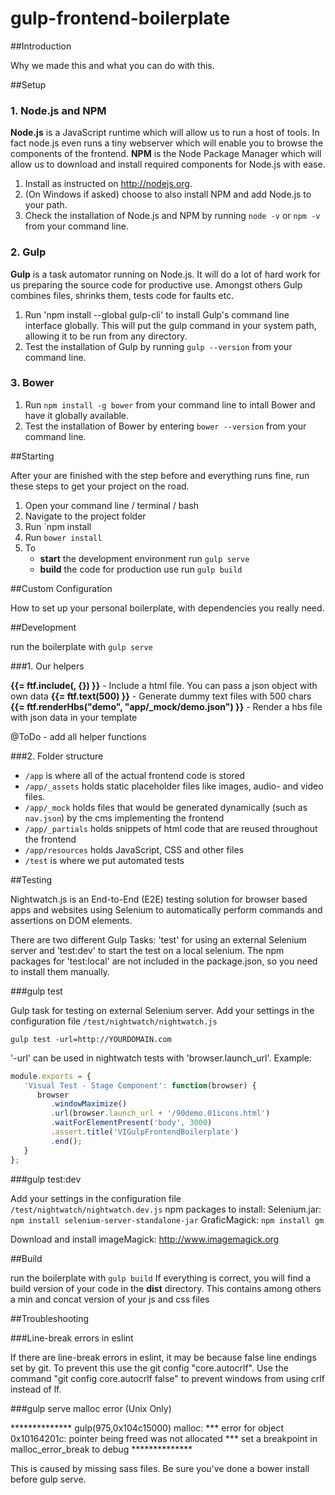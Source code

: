 # gulp-frontend-boilerplate

##Introduction

Why we made this and what you can do with this.

##Setup

### 1. Node.js and NPM

**Node.js** is a JavaScript runtime which will allow us to run a host of tools. In fact node.js even runs a tiny webserver which will enable you to browse the components of the frontend.
**NPM** is the Node Package Manager which will allow us to download and install required components for Node.js with ease.

1. Install as instructed on <http://nodejs.org>.
2. (On Windows if asked) choose to also install NPM and add Node.js to your path.
3. Check the installation of Node.js and NPM by running `node -v` or `npm -v` from your command line.

### 2. Gulp

**Gulp** is a task automator running on Node.js. It will do a lot of hard work for us preparing the source code for productive use. Amongst others Gulp combines files, shrinks them, tests code for faults etc.

1. Run 'npm install --global gulp-cli' to install Gulp's command line interface globally. This will put the gulp command in your system path, allowing it to be run from any directory.
2. Test the installation of Gulp by running `gulp --version` from your command line.

### 3. Bower

1. Run `npm install -g bower` from your command line to intall Bower and have it globally available.
2. Test the installation of Bower by entering `bower --version` from your command line.

##Starting

After your are finished with the step before and everything runs fine, run these steps to get your project on the road.

1. Open your command line / terminal / bash
2. Navigate to the project folder
3. Run `npm install
4. Run `bower install`
5. To
	* **start** the development environment run `gulp serve`
	* **build** the code for production use run `gulp build`

##Custom Configuration

How to set up your personal boilerplate, with dependencies you really need.

##Development

run the boilerplate with `gulp serve`

###1. Our helpers

**{{= ftf.include(, {}) }}** - Include a html file. You can  pass a json object with own data
**{{= ftf.text(500) }}** - Generate dummy text files with 500 chars
**{{= ftf.renderHbs("demo", "app/_mock/demo.json") }}** - Render a hbs file with json data in your template

@ToDo - add all helper functions

###2. Folder structure

* `/app` is where all of the actual frontend code is stored
* `/app/_assets` holds static placeholder files like images, audio- and video files.
* `/app/_mock` holds files that would be generated dynamically (such as `nav.json`) by the cms implementing the frontend
* `/app/_partials` holds snippets of html code that are reused throughout the frontend
* `/app/resources` holds JavaScript, CSS and other files
* `/test` is where we put automated tests

##Testing

Nightwatch.js is an End-to-End (E2E) testing solution for browser based apps and websites using Selenium to automatically 
perform commands and assertions on DOM elements.

There are two different Gulp Tasks: 'test' for using an external Selenium server and 'test:dev' to start the test on a 
local selenium. The npm packages for 'test:local' are not included in the package.json, so you need to install them manually.

###gulp test

Gulp task for testing on external Selenium server.
Add your settings in the configuration file `/test/nightwatch/nightwatch.js`

`gulp test -url=http://YOURDOMAIN.com`

'-url' can be used in nightwatch tests with 'browser.launch_url'.
Example:
```javascript
module.exports = {
   'Visual Test - Stage Component': function(browser) {
      browser
         .windowMaximize()
         .url(browser.launch_url + '/90demo.01icons.html')
         .waitForElementPresent('body', 3000)
         .assert.title('VIGulpFrontendBoilerplate')
         .end();
   }
};
```

###gulp test:dev

Add your settings in the configuration file `/test/nightwatch/nightwatch.dev.js`
npm packages to install: 
Selenium.jar: `npm install selenium-server-standalone-jar`
GraficMagick: `npm install gm`

Download and install imageMagick: http://www.imagemagick.org

##Build

run the boilerplate with `gulp build`
If everything is correct, you will find a build version of your code in the **dist** directory.
This contains among others a min and concat version of your js and css files

##Troubleshooting

###Line-break errors in eslint

If there are line-break errors in eslint, it may be because false line endings set by git.
To prevent this use the git config "core.autocrlf". 
Use the command "git config core.autocrlf false" to prevent windows from using crlf instead of lf.

###gulp serve malloc error (Unix Only)

************** gulp(975,0x104c15000) malloc: *** error for object 0x10164201c: pointer being freed was not allocated *** set a breakpoint in malloc_error_break to debug **************

This is caused by missing sass files. Be sure you've done a bower install before gulp serve.

